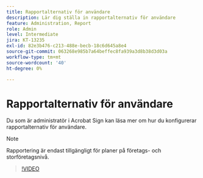 ```yaml
---
title: Rapportalternativ för användare
description: Lär dig ställa in rapportalternativ för användare
feature: Administration, Report
role: Admin
level: Intermediate
jira: KT-13235
exl-id: 82e3b476-c213-488e-becb-18c6d645a8e4
source-git-commit: 063268e985b7a64beffec8fa939a3d8b38d3d03a
workflow-type: tm+mt
source-wordcount: '40'
ht-degree: 0%

---
```


# Rapportalternativ för användare

Du som är administratör i Acrobat Sign kan läsa mer om hur du konfigurerar rapportalternativ för användare.

>[!NOTE]
>
>Rapportering är endast tillgängligt för planer på företags- och storföretagsnivå.

>[!VIDEO](https://video.tv.adobe.com/v/3437148?quality=12&learn=on&hidetitle=true&captions=swe)
